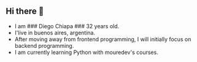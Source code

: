 ## Hi there 👋

- I am ### Diego Chiapa ### 32 years old.
- I'live in buenos aires, argentina.
- After moving away from frontend programming, I will initially focus on backend programming.
- I am currently learning Python with mouredev's courses.
